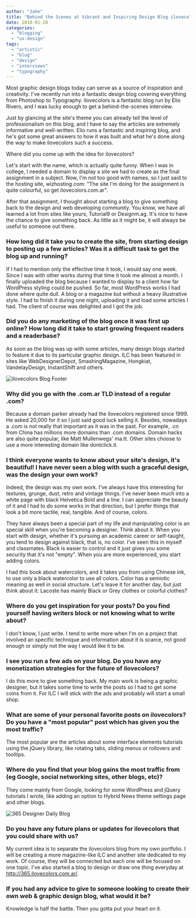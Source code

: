 ```yaml
---
author: "Jake"
title: "Behind the Scenes at Vibrant and Inspiring Design Blog ilovecolors"
date: 2010-01-28
categories: 
  - "blogging"
  - "ux-design"
tags: 
  - "artistic"
  - "blog"
  - "design"
  - "interviews"
  - "typography"
---
```


Most graphic design blogs today can serve as a source of inspiration and creativity. I've recently run into a fantastic design blog covering everything from Photoshop to Typography. ilovecolors is a fantastic blog run by Elio Rivero, and I was lucky enough to get a behind-the-scenes interview.

<!--more-->

Just by glancing at the site's theme you can already tell the level of professionalism on this blog, and I have to say the articles are extremely informative and well-written. Elio runs a fantastic and inspiring blog, and he's got some great answers to how it was built and what he's done along the way to make ilovecolors such a success.

Where did you come up with the idea for ilovecolors?

Let's start with the name, which is actually quite funny. When I was in college, I needed a domain to display a site we had to create as the final assignment in a subject. Now, I'm not too good with names, so I just said to the hosting site, wizhosting.com: "The site I'm doing for the assignment is quite colourful, so get ilovecolors.com.ar".

After that assignment, I thought about starting a blog to give something back to the design and web developing community. You know, we have all learned a lot from sites like yours, Tutorial9 or Designm.ag. It's nice to have the chance to give something back. As little as it might be, it will always be useful to someone out there.

### How long did it take you to create the site, from starting design to posting up a few articles? Was it a difficult task to get the blog up and running?

If I had to mention only the effective time it took, I would say one week. Since I was with other works during that time it took me almost a month. I finally uploaded the blog because I wanted to display to a client how far WordPress styling could be pushed. So far, most WordPress works I had done where quite dull. A blog or a magazine but without a heavy illustrative style. I had to finish it during one night, uploading it and load some articles I had. The client of course was delighted and I got the job.

### Did you do any marketing of the blog once it was first up online? How long did it take to start growing frequent readers and a readerbase?

As soon as the blog was up with some articles, many design blogs started to feature it due to its particular graphic design. ILC has been featured in sites like WebDesignerDepot, SmashingMagazine, Hongkiat, VandelayDesign, InstantShift and others.

![ilovecolors Blog Footer](images/ilovecolors-footer.jpg "ilovecolors Pro Design Blog")

### Why did you go with the .com.ar TLD instead of a regular .com?

Because a domain parker already had the ilovecolors registered since 1999. He asked 20,000 for it so I just said good luck selling it. Besides, nowadays a .com is not really that important as it was in the past. For example, .cn from China has millions more domains than .com domains. Domain hacks are also quite popular, like Matt Mullenwegs' ma.tt. Other sites choose to use a more interesting domain like dontclick.it.

### I think everyone wants to know about your site's design, it's beautiful! I have never seen a blog with such a graceful design, was the design your own work?

Indeed, the design was my own work. I've always have this interesting for textures, grunge, dust, retro and vintage things. I've never been much into a white page with black Helvetica Bold and a line. I can appreciate the beauty of it and I had to do some works in that direction, but I prefer things that look a bit more tactile, real, tangible. And of course, colors.

They have always been a special part of my life and manipulating color is an special skill when you're becoming a designer. Think about it. When you start with design, whether it's pursuing an academic career or self-taught, you tend to design against black, that is, no color. I've seen this in myself and classmates. Black is easier to control and it just gives you some security that it's not "empty". When you are more experienced, you start adding colors.

I had this book about watercolors, and it takes you from using Chinese ink, to use only a black watercolor to use all colors. Color has a semiotic meaning as well in social structure. Let's leave it for another day, but just think about it: Lacoste has mainly Black or Grey clothes or colorful clothes?

### Where do you get inspiration for your posts? Do you find yourself having writers block or not knowing what to write about?

I don't know, I just write. I tend to write more when I'm on a project that involved an specific technique and information about it is scarce, not good enough or simply not the way I would like it to be.

### I see you run a few ads on your blog. Do you have any monetization strategies for the future of ilovecolors?

I do this more to give something back. My main work is being a graphic designer, but it takes some time to write the posts so I had to get some coins from it. For ILC I will stick with the ads and probably will start a small shop.

### What are some of your personal favorite posts on ilovecolors? Do you have a "most popular" post which has given you the most traffic?

The most popular are the articles about some interface elements tutorials using the jQuery library, like rotating tabs, sliding menus or rollovers and tooltips.

### Where do you find that your blog gains the most traffic from (eg Google, social networking sites, other blogs, etc)?

They come mainly from Google, looking for some WordPress and jQuery tutorials I wrote, like adding an option to Hybrid News theme settings page and other blogs.

![365 Designer Daily Blog](images/365-design-daily.jpg "Designer Daily - One New Design each Day!")

### Do you have any future plans or updates for ilovecolors that you could share with us?

My current idea is to separate the ilovecolors blog from my own portfolio. I will be creating a more magazine-like ILC and another site dedicated to my work. Of course, they will be connected but each one will be focused on one topic. I've also started a blog to design or draw one thing everyday at http://365.ilovecolors.com.ar/.

### If you had any advice to give to someone looking to create their own web & graphic design blog, what would it be?

Knowledge is half the battle. Then you gotta put your heart on it.
